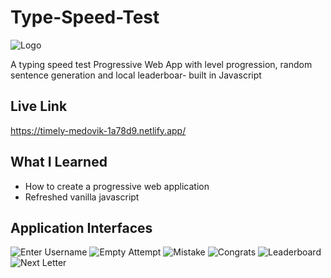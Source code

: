 # Type-Speed-Test
![Logo](https://user-images.githubusercontent.com/57601700/178812820-65de0060-a954-4b58-b42f-29b423b52c21.png)

A typing speed test Progressive Web App with level progression, random sentence generation and local leaderboar- built in Javascript
## Live Link
https://timely-medovik-1a78d9.netlify.app/
## What I Learned
* How to create a progressive web application
* Refreshed vanilla javascript
## Application Interfaces

![Enter Username](https://user-images.githubusercontent.com/57601700/178812049-ebc6c81a-d1b6-4e9b-9fba-078f3dc32557.png)
![Empty Attempt](https://user-images.githubusercontent.com/57601700/178812106-04fc6e83-13d9-4bbd-ba00-d4099ae13e99.png)
![Mistake](https://user-images.githubusercontent.com/57601700/178812102-deb37403-24f3-4d20-95d1-1976032aa449.png)
![Congrats](https://user-images.githubusercontent.com/57601700/178812100-8f0fd77d-0979-4707-b211-18efa4a5bccb.png)
![Leaderboard](https://user-images.githubusercontent.com/57601700/178812097-53e4fa93-84b2-4ac0-b956-52d774da8fb0.png)
![Next Letter](https://user-images.githubusercontent.com/57601700/178812089-827d5f86-2ebd-48a0-8e30-67741f9010fd.png)
